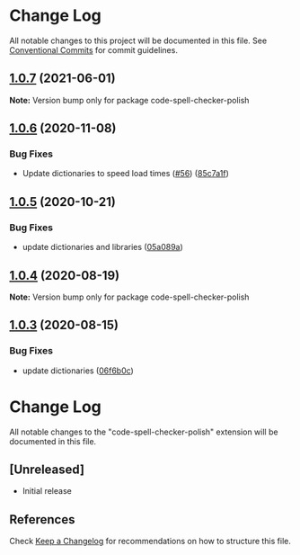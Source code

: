 # Change Log

All notable changes to this project will be documented in this file.
See [Conventional Commits](https://conventionalcommits.org) for commit guidelines.

## [1.0.7](https://github.com/streetsidesoftware/vscode-cspell-dict-extensions/compare/code-spell-checker-polish@1.0.6...code-spell-checker-polish@1.0.7) (2021-06-01)

**Note:** Version bump only for package code-spell-checker-polish





## [1.0.6](https://github.com/streetsidesoftware/vscode-cspell-dict-extensions/compare/code-spell-checker-polish@1.0.5...code-spell-checker-polish@1.0.6) (2020-11-08)


### Bug Fixes

* Update dictionaries to speed load times ([#56](https://github.com/streetsidesoftware/vscode-cspell-dict-extensions/issues/56)) ([85c7a1f](https://github.com/streetsidesoftware/vscode-cspell-dict-extensions/commit/85c7a1f3363945594f6d86dbb7dae7f4c95a76e7))





## [1.0.5](https://github.com/streetsidesoftware/vscode-cspell-dict-extensions/compare/code-spell-checker-polish@1.0.4...code-spell-checker-polish@1.0.5) (2020-10-21)


### Bug Fixes

* update dictionaries and libraries ([05a089a](https://github.com/streetsidesoftware/vscode-cspell-dict-extensions/commit/05a089add3e0e3606ac1604df1539adfb272461f))





## [1.0.4](https://github.com/streetsidesoftware/vscode-cspell-dict-extensions/compare/code-spell-checker-polish@1.0.3...code-spell-checker-polish@1.0.4) (2020-08-19)

**Note:** Version bump only for package code-spell-checker-polish





## [1.0.3](https://github.com/streetsidesoftware/vscode-cspell-dict-extensions/compare/code-spell-checker-polish@1.0.2...code-spell-checker-polish@1.0.3) (2020-08-15)


### Bug Fixes

* update dictionaries ([06f6b0c](https://github.com/streetsidesoftware/vscode-cspell-dict-extensions/commit/06f6b0cd9c011d55de841aa75591422a18d8a8f6))





# Change Log
All notable changes to the "code-spell-checker-polish" extension will be documented in this file.

## [Unreleased]
- Initial release

## References
Check [Keep a Changelog](http://keepachangelog.com/) for recommendations on how to structure this file.
